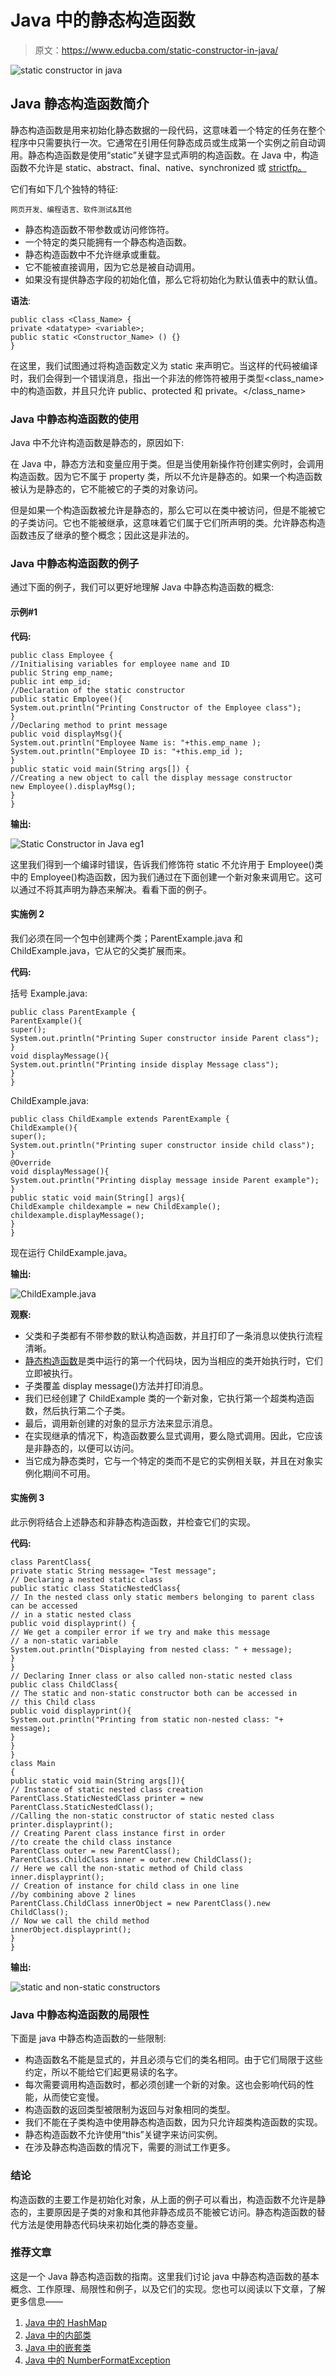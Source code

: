 # Java 中的静态构造函数

> 原文：<https://www.educba.com/static-constructor-in-java/>

![static constructor in java](img/630d45a4d1a1ca3f331d87c805e1993a.png)



## Java 静态构造函数简介

静态构造函数是用来初始化静态数据的一段代码，这意味着一个特定的任务在整个程序中只需要执行一次。它通常在引用任何静态成员或生成第一个实例之前自动调用。静态构造函数是使用“static”关键字显式声明的构造函数。在 Java 中，构造函数不允许是 static、abstract、final、native、synchronized 或 [strictfp。](https://www.educba.com/strictfp-in-java/)

它们有如下几个独特的特征:

<small>网页开发、编程语言、软件测试&其他</small>

*   静态构造函数不带参数或访问修饰符。
*   一个特定的类只能拥有一个静态构造函数。
*   静态构造函数中不允许继承或重载。
*   它不能被直接调用，因为它总是被自动调用。
*   如果没有提供静态字段的初始化值，那么它将初始化为默认值表中的默认值。

**语法**:

```
public class <Class_Name> {
private <datatype> <variable>;
public static <Constructor_Name> () {}
}
```

在这里，我们试图通过将构造函数定义为 static 来声明它。当这样的代码被编译时，我们会得到一个错误消息，指出一个非法的修饰符被用于类型<class_name>中的构造函数，并且只允许 public、protected 和 private。</class_name>

### Java 中静态构造函数的使用

Java 中不允许构造函数是静态的，原因如下:

在 Java 中，静态方法和变量应用于类。但是当使用新操作符创建实例时，会调用构造函数。因为它不属于 property 类，所以不允许是静态的。如果一个构造函数被认为是静态的，它不能被它的子类的对象访问。

但是如果一个构造函数被允许是静态的，那么它可以在类中被访问，但是不能被它的子类访问。它也不能被继承，这意味着它们属于它们所声明的类。允许静态构造函数违反了继承的整个概念；因此这是非法的。

### Java 中静态构造函数的例子

通过下面的例子，我们可以更好地理解 Java 中静态构造函数的概念:

#### 示例#1

**代码:**

```
public class Employee {
//Initialising variables for employee name and ID
public String emp_name;
public int emp_id;
//Declaration of the static constructor
public static Employee(){
System.out.println("Printing Constructor of the Employee class");
}
//Declaring method to print message
public void displayMsg(){
System.out.println("Employee Name is: "+this.emp_name );
System.out.println("Employee ID is: "+this.emp_id );
}
public static void main(String args[]) {
//Creating a new object to call the display message constructor
new Employee().displayMsg();
}
}
```

**输出:**

![Static Constructor in Java eg1](img/f00ee80af6a8080bb3d510da32eba95f.png)



这里我们得到一个编译时错误，告诉我们修饰符 static 不允许用于 Employee()类中的 Employee()构造函数，因为我们通过在下面创建一个新对象来调用它。这可以通过不将其声明为静态来解决。看看下面的例子。

#### 实施例 2

我们必须在同一个包中创建两个类；ParentExample.java 和 ChildExample.java，它从它的父类扩展而来。

**代码:**

括号 Example.java:

```
public class ParentExample {
ParentExample(){
super();
System.out.println("Printing Super constructor inside Parent class");
}
void displayMessage(){
System.out.println("Printing inside display Message class");
}
}
```

ChildExample.java:

```
public class ChildExample extends ParentExample {
ChildExample(){
super();
System.out.println("Printing super constructor inside child class");
}
@Override
void displayMessage(){
System.out.println("Printing display message inside Parent example");
}
public static void main(String[] args){
ChildExample childexample = new ChildExample();
childexample.displayMessage();
}
}
```

现在运行 ChildExample.java。

**输出:**

![ChildExample.java](img/a461ffc2e08eaad0db835a7176a1621d.png)



**观察:**

*   父类和子类都有不带参数的默认构造函数，并且打印了一条消息以使执行流程清晰。
*   [静态构造函数](https://www.educba.com/static-constructor-in-c-sharp/)是类中运行的第一个代码块，因为当相应的类开始执行时，它们立即被执行。
*   子类覆盖 display message()方法并打印消息。
*   我们已经创建了 ChildExample 类的一个新对象，它执行第一个超类构造函数，然后执行第二个子类。
*   最后，调用新创建的对象的显示方法来显示消息。
*   在实现继承的情况下，构造函数要么显式调用，要么隐式调用。因此，它应该是非静态的，以便可以访问。
*   当它成为静态类时，它与一个特定的类而不是它的实例相关联，并且在对象实例化期间不可用。

#### 实施例 3

此示例将结合上述静态和非静态构造函数，并检查它们的实现。

**代码:**

```
class ParentClass{
private static String message= "Test message";
// Declaring a nested static class
public static class StaticNestedClass{
// In the nested class only static members belonging to parent class can be accessed
// in a static nested class
public void displayprint() {
// We get a compiler error if we try and make this message
// a non-static variable
System.out.println("Displaying from nested class: " + message);
}
}
// Declaring Inner class or also called non-static nested class
public class ChildClass{
// The static and non-static constructor both can be accessed in
// this Child class
public void displayprint(){
System.out.println("Printing from static non-nested class: "+ message);
}
}
}
class Main
{
public static void main(String args[]){
// Instance of static nested class creation
ParentClass.StaticNestedClass printer = new ParentClass.StaticNestedClass();
//Calling the non-static constructor of static nested class
printer.displayprint();
// Creating Parent class instance first in order
//to create the child class instance
ParentClass outer = new ParentClass();
ParentClass.ChildClass inner = outer.new ChildClass();
// Here we call the non-static method of Child class
inner.displayprint();
// Creation of instance for child class in one line
//by combining above 2 lines
ParentClass.ChildClass innerObject = new ParentClass().new ChildClass();
// Now we call the child method
innerObject.displayprint();
}
}
```

**输出:**

![static and non-static constructors](img/27d55eae07c1e30356762b69a72830a2.png)



### Java 中静态构造函数的局限性

下面是 java 中静态构造函数的一些限制:

*   构造函数名不能是显式的，并且必须与它们的类名相同。由于它们局限于这些约定，所以不能给它们起更易读的名字。
*   每次需要调用构造函数时，都必须创建一个新的对象。这也会影响代码的性能，从而使它变慢。
*   构造函数的返回类型被限制为返回与对象相同的类型。
*   我们不能在子类构造中使用静态构造函数，因为只允许超类构造函数的实现。
*   静态构造函数不允许使用“this”关键字来访问实例。
*   在涉及静态构造函数的情况下，需要的测试工作更多。

### 结论

构造函数的主要工作是初始化对象，从上面的例子可以看出，构造函数不允许是静态的，主要原因是子类的对象和其他非静态成员不能被它访问。静态构造函数的替代方法是使用静态代码块来初始化类的静态变量。

### 推荐文章

这是一个 Java 静态构造函数的指南。这里我们讨论 java 中静态构造函数的基本概念、工作原理、局限性和例子，以及它们的实现。您也可以阅读以下文章，了解更多信息——

1.  [Java 中的 HashMap](https://www.educba.com/hashmap-in-java/)
2.  [Java 中的内部类](https://www.educba.com/inner-class-in-java/)
3.  [Java 中的嵌套类](https://www.educba.com/nested-class-in-java/)
4.  [Java 中的 NumberFormatException](https://www.educba.com/numberformatexception-in-java/)





